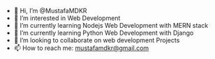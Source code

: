 - 👋 Hi, I’m @MustafaMDKR
- 👀 I’m interested in Web Development
- 🌱 I’m currently learning Nodejs Web Development with MERN stack
- 🌱 I’m currently learning Python Web Development with Django
- 💞️ I’m looking to collaborate on web development Projects
- 📫 How to reach me: mustafamdkr@gmail.com

<!---
MustafaMDKR/MustafaMDKR is a ✨ special ✨ repository because its `README.md` (this file) appears on your GitHub profile.
You can click the Preview link to take a look at your changes.
--->
